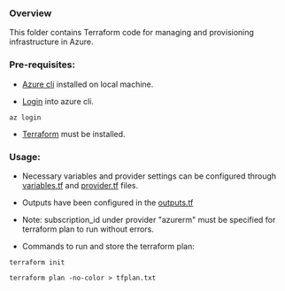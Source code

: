 ### Overview
This folder contains Terraform code for managing and provisioning infrastructure in Azure. 

### Pre-requisites:
- [Azure cli](https://learn.microsoft.com/en-us/cli/azure/install-azure-cli) installed on local machine.

- [Login](https://learn.microsoft.com/en-us/cli/azure/reference-index?view=azure-cli-latest#az-login) into azure cli. 
```
az login
```
- [Terraform](https://developer.hashicorp.com/terraform/install) must be installed.

### Usage:
- Necessary variables and provider settings can be configured through [variables.tf](variables.tf) and [provider.tf](provider.tf) files.
- Outputs have been configured in the [outputs.tf](outputs.tf)
- Note: subscription_id under provider "azurerm" must be specified for terraform plan to run without errors.

- Commands to run and store the terraform plan:
```
terraform init

terraform plan -no-color > tfplan.txt

```